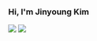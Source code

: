 ### Hi, I'm Jinyoung Kim
<img src="https://img.shields.io/badge/flutter-20232a.svg?style=for-the-badge&logo=flutter&logoColor=61DAFB" />
<img src="https://img.shields.io/badge/dart-20232a.svg?style=for-the-badge&logo=dart&logoColor=61DAFB" />
<!--
**JYKIM317/JYKIM317** is a ✨ _special_ ✨ repository because its `README.md` (this file) appears on your GitHub profile.

Here are some ideas to get you started:

- 🔭 I’m currently working on ...
- 🌱 I’m currently learning ...
- 👯 I’m looking to collaborate on ...
- 🤔 I’m looking for help with ...
- 💬 Ask me about ...
- 📫 How to reach me: ...
- 😄 Pronouns: ...
- ⚡ Fun fact: ...
-->
